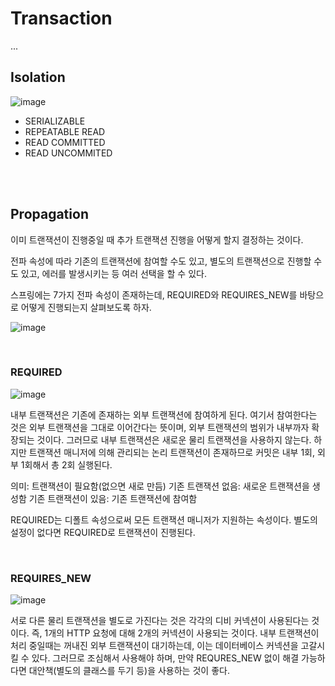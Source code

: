 # Transaction

...

## Isolation

![image](https://github.com/KATEKEITH/TIL_log/assets/46472768/941f0a38-7739-43a3-ac6d-38b6c67e017e)


- SERIALIZABLE
- REPEATABLE READ
- READ COMMITTED
- READ UNCOMMITED


<br/>
<br/>


## Propagation

이미 트랜잭션이 진행중일 때 추가 트랜잭션 진행을 어떻게 할지 결정하는 것이다.

전파 속성에 따라 기존의 트랜잭션에 참여할 수도 있고, 별도의 트랜잭션으로 진행할 수도 있고, 에러를 발생시키는 등 여러 선택을 할 수 있다. <br/>

스프링에는 7가지 전파 속성이 존재하는데, REQUIRED와 REQUIRES_NEW를 바탕으로 어떻게 진행되는지 살펴보도록 하자.

![image](https://github.com/KATEKEITH/TIL_log/assets/46472768/1757d047-f9b2-4699-a3ec-393d88b1a6bf)

<br/>

### REQUIRED

![image](https://github.com/KATEKEITH/TIL_log/assets/46472768/b39d922b-807d-4515-8c0e-bf16e4d674f3)

내부 트랜잭션은 기존에 존재하는 외부 트랜잭션에 참여하게 된다.
여기서 참여한다는 것은 외부 트랜잭션을 그대로 이어간다는 뜻이며, 외부 트랜잭션의 범위가 내부까자 확장되는 것이다.
그러므로 내부 트랜잭션은 새로운 물리 트랜잭션을 사용하지 않는다.
하지만 트랜잭션 매니저에 의해 관리되는 논리 트랜잭션이 존재하므로 커밋은 내부 1회, 외부 1회해서 총 2회 실행된다.

의미: 트랜잭션이 필요함(없으면 새로 만듬)
기존 트랜잭션 없음: 새로운 트랜잭션을 생성함
기존 트랜잭션이 있음: 기존 트랜잭션에 참여함

REQUIRED는 디폴트 속성으로써 모든 트랜잭션 매니저가 지원하는 속성이다. 별도의 설정이 없다면 REQUIRED로 트랜잭션이 진행된다.

  <br/>

### REQUIRES_NEW

![image](https://github.com/KATEKEITH/TIL_log/assets/46472768/919eeb67-e48c-4aec-9b50-3382448d5e3b)

서로 다른 물리 트랜잭션을 별도로 가진다는 것은 각각의 디비 커넥션이 사용된다는 것이다.
즉, 1개의 HTTP 요청에 대해 2개의 커넥션이 사용되는 것이다.
내부 트랜잭션이 처리 중일때는 꺼내진 외부 트랜잭션이 대기하는데, 이는 데이터베이스 커넥션을 고갈시킬 수 있다.
그러므로 조심해서 사용해야 하며, 만약 REQURES_NEW 없이 해결 가능하다면 대안책(별도의 클래스를 두기 등)을 사용하는 것이 좋다.
